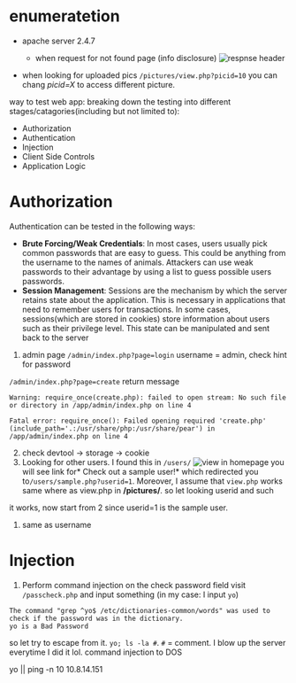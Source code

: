 # enumeratetion
- apache server 2.4.7
  - when request for not found page (info disclosure)
![respnse header](pic/Screenshot%202020-07-18%20at%2019.57.57.png)

- when looking for uploaded pics `/pictures/view.php?picid=10` you can chang *picid=X* to access different picture.

way to test web app: breaking down the testing into different stages/catagories(including but not limited to):
- Authorization
- Authentication
- Injection
- Client Side Controls
- Application Logic

# Authorization
Authentication can be tested in the following ways:
- **Brute Forcing/Weak Credentials**: In most cases, users usually pick common passwords that are easy to guess. This could be anything from the username to the names of animals. Attackers can use weak passwords to their advantage by using a list to guess possible users passwords.
- **Session Management**: Sessions are the mechanism by which the server retains state about the application. This is necessary in applications that need to remember users for transactions. In some cases, sessions(which are stored in cookies) store information about users such as their privilege level. This state can be manipulated and sent back to the server
  
1. admin page `/admin/index.php?page=login` username = admin, check hint for password


`/admin/index.php?page=create` return message
```
Warning: require_once(create.php): failed to open stream: No such file or directory in /app/admin/index.php on line 4

Fatal error: require_once(): Failed opening required 'create.php' (include_path='.:/usr/share/php:/usr/share/pear') in /app/admin/index.php on line 4
```
2. check devtool -> storage -> cookie
3. Looking for other users.
I found this in `/users/`
![view](pic/Screenshot%202020-07-18%20at%2020.20.56.png)
in homepage you will see link for* Check out a sample user!* which redirected you to`/users/sample.php?userid=1`. Moreover, I assume that `view.php` works same where as view.php in **/pictures/**. so let looking userid and such


it works, now start from 2 since userid=1 is the sample user.
1. same as username

# Injection
1. Perform command injection on the check password field
visit `/passcheck.php` and input something (in my case: I input `yo`)
```
The command "grep ^yo$ /etc/dictionaries-common/words" was used to check if the password was in the dictionary.
yo is a Bad Password 
```
so let try to escape from it. ```yo; ls -la #```. `#` = comment. I blow up the server everytime I did it lol. command injection to DOS

yo || ping -n 10 10.8.14.151
